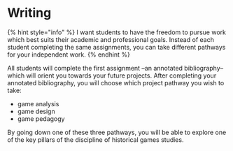 # Writing

{% hint style="info" %}
I want students to have the freedom to pursue work which best suits their academic and professional goals. Instead of each student completing the same assignments, you can take different pathways for your independent work.&#x20;
{% endhint %}

All students will complete the first assignment –an annotated bibliography– which will orient you towards your future projects. After completing your annotated bibliography, you will choose which project pathway you wish to take:

* game analysis
* game design
* game pedagogy

By going down one of these three pathways, you will be able to explore one of the key pillars of the discipline of historical games studies.&#x20;

